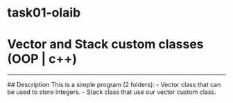 # task01-olaib

# Vector and Stack custom classes (OOP | c++)
<hr>
## Description
This is a simple program (2 folders):
- Vector class that can be used to store integers.
- Stack class that use our vector custom class. 

